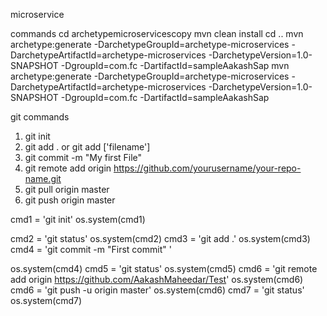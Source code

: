 microservice

commands 
cd archetypemicroservicescopy
mvn clean install
cd ..
mvn archetype:generate -DarchetypeGroupId=archetype-microservices -DarchetypeArtifactId=archetype-microservices -DarchetypeVersion=1.0-SNAPSHOT -DgroupId=com.fc -DartifactId=sampleAakashSap
mvn archetype:generate -DarchetypeGroupId=archetype-microservices -DarchetypeArtifactId=archetype-microservices -DarchetypeVersion=1.0-SNAPSHOT -DgroupId=com.fc -DartifactId=sampleAakashSap

git commands
1) git init
 2) git add . or git add ['filename']
 3) git commit -m "My first File"
 4) git remote add origin https://github.com/yourusername/your-repo-name.git
 5) git pull origin master
 6) git push origin master
 
 
 cmd1 = 'git init'
 os.system(cmd1)
 
 cmd2 = 'git status'
 os.system(cmd2)
 cmd3 = 'git add .'
 os.system(cmd3)
 cmd4 = 'git commit -m "First commit" '
 
 os.system(cmd4)
 cmd5 = 'git status'
 os.system(cmd5)
 cmd6 = 'git remote add origin https://github.com/AakashMaheedar/Test'
 os.system(cmd6)
 cmd6 = 'git push -u origin master'
 os.system(cmd6)
 cmd7 = 'git status'
 os.system(cmd7)
